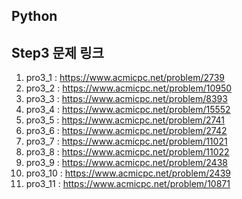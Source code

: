 ## Python
## Step3 문제 링크
1. pro3_1 : https://www.acmicpc.net/problem/2739
2. pro3_2 : https://www.acmicpc.net/problem/10950
3. pro3_3 : https://www.acmicpc.net/problem/8393
4. pro3_4 : https://www.acmicpc.net/problem/15552
5. pro3_5 : https://www.acmicpc.net/problem/2741
6. pro3_6 : https://www.acmicpc.net/problem/2742
7. pro3_7 : https://www.acmicpc.net/problem/11021
8. pro3_8 : https://www.acmicpc.net/problem/11022
9. pro3_9 : https://www.acmicpc.net/problem/2438
10. pro3_10 : https://www.acmicpc.net/problem/2439
11. pro3_11 : https://www.acmicpc.net/problem/10871
